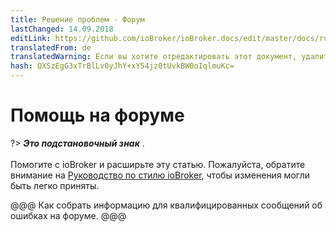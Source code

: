 ```yaml
---
title: Решение проблем - Форум
lastChanged: 14.09.2018
editLink: https://github.com/ioBroker/ioBroker.docs/edit/master/docs/ru/trouble/forum.md
translatedFrom: de
translatedWarning: Если вы хотите отредактировать этот документ, удалите поле «translationFrom», в противном случае этот документ будет снова автоматически переведен
hash: QXSzEgG3xTrBlLv0yJhY+xY54jz0tUvkBW0oIqlmuKc=
---
```

# Помощь на форуме
?> ***Это подстановочный знак*** . <br><br> Помогите с ioBroker и расширьте эту статью. Пожалуйста, обратите внимание на [Руководство по стилю ioBroker](community/styleguidedoc), чтобы изменения могли быть легко приняты.

@@@ Как собрать информацию для квалифицированных сообщений об ошибках на форуме. @@@